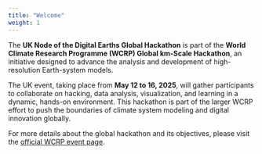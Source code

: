 ```yaml
---
title: "Welcome"
weight: 1
---
```


The **UK Node of the Digital Earths Global Hackathon** is part of the **World Climate Research Programme (WCRP) Global km-Scale Hackathon**, an initiative designed to advance the analysis and development of high-resolution Earth-system models. 

The UK event, taking place from **May 12 to 16, 2025**, will gather participants to collaborate on hacking, data analysis, visualization, and learning in a dynamic, hands-on environment. This hackathon is part of the larger WCRP effort to push the boundaries of climate system modeling and digital innovation globally.

For more details about the global hackathon and its objectives, please visit the [official WCRP event page](https://www.wcrp-esmo.org/activities/wcrp-global-km-scale-hackathon-2025).
